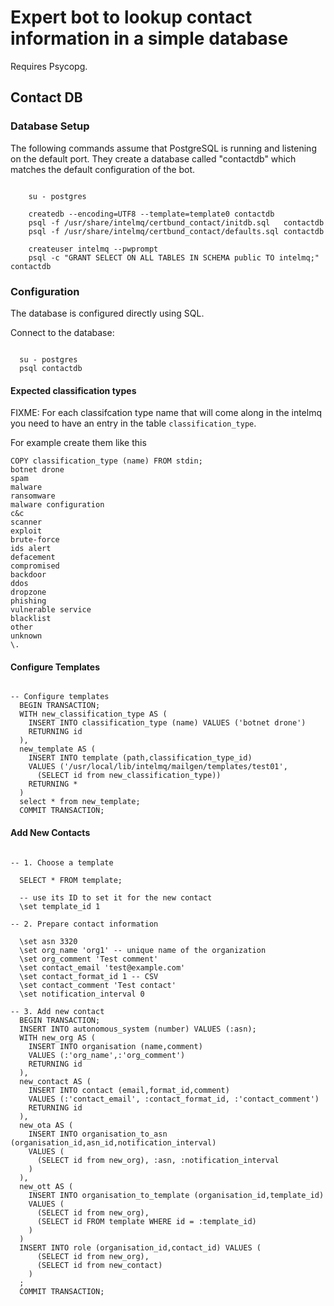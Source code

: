 # Expert bot to lookup contact information in a simple database

Requires Psycopg.

## Contact DB

### Database Setup

The following commands assume that PostgreSQL is running and listening on the
default port. They create a database called "contactdb" which matches the
default configuration of the bot.


```

    su - postgres

    createdb --encoding=UTF8 --template=template0 contactdb
    psql -f /usr/share/intelmq/certbund_contact/initdb.sql   contactdb
    psql -f /usr/share/intelmq/certbund_contact/defaults.sql contactdb

    createuser intelmq --pwprompt
    psql -c "GRANT SELECT ON ALL TABLES IN SCHEMA public TO intelmq;" contactdb

```

### Configuration

The database is configured directly using SQL.

Connect to the database:

```

  su - postgres
  psql contactdb

```

#### Expected classification types

FIXME: For each classifcation type name that will come along
in the intelmq you need to have an entry 
in the table ```classification_type```.

For example create them like this
```
COPY classification_type (name) FROM stdin;
botnet drone
spam
malware
ransomware
malware configuration
c&c
scanner
exploit
brute-force
ids alert
defacement
compromised
backdoor
ddos
dropzone
phishing
vulnerable service
blacklist
other
unknown
\.
```


#### Configure Templates

```

-- Configure templates
  BEGIN TRANSACTION;
  WITH new_classification_type AS (
    INSERT INTO classification_type (name) VALUES ('botnet drone')
    RETURNING id
  ),
  new_template AS (
    INSERT INTO template (path,classification_type_id)
    VALUES ('/usr/local/lib/intelmq/mailgen/templates/test01',
      (SELECT id from new_classification_type))
    RETURNING *
  )
  select * from new_template;
  COMMIT TRANSACTION;

```

#### Add New Contacts

```pgsql

-- 1. Choose a template

  SELECT * FROM template;

  -- use its ID to set it for the new contact
  \set template_id 1

-- 2. Prepare contact information

  \set asn 3320
  \set org_name 'org1' -- unique name of the organization
  \set org_comment 'Test comment'
  \set contact_email 'test@example.com'
  \set contact_format_id 1 -- CSV
  \set contact_comment 'Test contact'
  \set notification_interval 0

-- 3. Add new contact
  BEGIN TRANSACTION;
  INSERT INTO autonomous_system (number) VALUES (:asn);
  WITH new_org AS (
    INSERT INTO organisation (name,comment)
    VALUES (:'org_name',:'org_comment')
    RETURNING id
  ),
  new_contact AS (
    INSERT INTO contact (email,format_id,comment)
    VALUES (:'contact_email', :contact_format_id, :'contact_comment')
    RETURNING id
  ),
  new_ota AS (
    INSERT INTO organisation_to_asn (organisation_id,asn_id,notification_interval)
    VALUES (
      (SELECT id from new_org), :asn, :notification_interval
    )
  ),
  new_ott AS (
    INSERT INTO organisation_to_template (organisation_id,template_id)
    VALUES (
      (SELECT id from new_org),
      (SELECT id FROM template WHERE id = :template_id)
    )
  )
  INSERT INTO role (organisation_id,contact_id) VALUES (
      (SELECT id from new_org),
      (SELECT id from new_contact)
    )
  ;
  COMMIT TRANSACTION;

```

